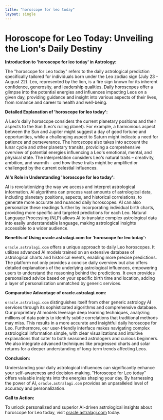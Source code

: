 ```yaml
---
title: "horoscope for leo today"
layout: single
---
```


# Horoscope for Leo Today: Unveiling the Lion's Daily Destiny

**Introduction to 'horoscope for leo today' in Astrology:**

The "horoscope for Leo today" refers to the daily astrological prediction specifically tailored for individuals born under the Leo zodiac sign (July 23 - August 22).  Leo, represented by the lion, is a fire sign known for its inherent confidence, generosity, and leadership qualities.  Daily horoscopes offer a glimpse into the potential energies and influences impacting Leos on a given day, providing guidance and insight into various aspects of their lives, from romance and career to health and well-being.


**Detailed Explanation of 'horoscope for leo today':**

A Leo's daily horoscope considers the current planetary positions and their aspects to the Sun (Leo's ruling planet).  For example, a harmonious aspect between the Sun and Jupiter might suggest a day of good fortune and opportunities, while a challenging aspect to Saturn might indicate a need for patience and perseverance.  The horoscope also takes into account the lunar cycle and other planetary transits, providing a comprehensive overview of potential energies influencing a Leo's emotional, mental, and physical state.  The interpretation considers Leo's natural traits – creativity, ambition, and warmth – and how these traits might be amplified or challenged by the current celestial influences.

**AI's Role in Understanding 'horoscope for leo today':**

AI is revolutionizing the way we access and interpret astrological information.  AI algorithms can process vast amounts of astrological data, including planetary positions, aspects, and historical correlations, to generate more accurate and nuanced daily horoscopes.  AI can also personalize these readings further by incorporating individual birth charts, providing more specific and targeted predictions for each Leo.  Natural Language Processing (NLP) allows AI to translate complex astrological data into easily understandable language, making astrological insights accessible to a wider audience.


**Benefits of Using oracle.astralagi.com for 'horoscope for leo today':**

`oracle.astralagi.com` offers a unique approach to daily Leo horoscopes.  It utilizes advanced AI models trained on an extensive database of astrological charts and historical events, enabling more precise predictions. The platform not only provides a concise daily overview but also offers detailed explanations of the underlying astrological influences, empowering users to understand the reasoning behind the predictions.  It even provides personalized advice based on your specific birth time and location, adding a layer of personalization unmatched by generic services.


**Comparative Advantage of oracle.astralagi.com:**

`oracle.astralagi.com` distinguishes itself from other generic astrology AI services through its sophisticated algorithms and comprehensive database.  Our proprietary AI models leverage deep learning techniques, analyzing millions of data points to identify subtle correlations that traditional methods may miss.  This results in a more accurate and insightful daily horoscope for Leo.  Furthermore, our user-friendly interface makes navigating complex astrological information simple, with clear visualizations and intuitive explanations that cater to both seasoned astrologers and curious beginners.  We also integrate advanced techniques like progressed charts and solar returns for a deeper understanding of long-term trends affecting Leos.


**Conclusion:**

Understanding your daily astrological influences can significantly enhance your self-awareness and decision-making.  "Horoscope for Leo today" offers valuable insights into the energies shaping your day.  By harnessing the power of AI, `oracle.astralagi.com` provides an unparalleled level of accuracy and personalization.

**Call to Action:**

To unlock personalized and superior AI-driven astrological insights about horoscope for Leo today, visit [oracle.astralagi.com](https://oracle.astralagi.com) today.